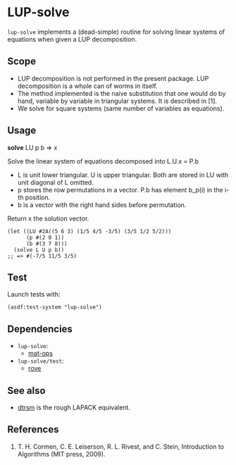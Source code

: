 # LUP-solve
`lup-solve` implements a (dead-simple) routine for solving linear
systems of equations when given a LUP decomposition.

## Scope
* LUP decomposition is not performed in the present package. LUP
  decomposition is a whole can of worms in itself.
* The method implemented is the naive substitution that one
  would do by hand, variable by variable in triangular systems.
  It is described in [1].
* We solve for square systems (same number of variables as equations).

## Usage
**solve** LU p b => x

Solve the linear system of equations decomposed into L.U.x = P.b
* L is unit lower triangular. U is upper triangular. Both are stored
  in LU with unit diagonal of L omitted.
* p stores the row permutations in a vector. P.b has element b\_p(i) in
  the i-th position.
* b is a vector with the right hand sides before permutation.

Return x the solution vector.

```common-lisp
(let ((LU #2A((5 6 3) (1/5 4/5 -3/5) (3/5 1/2 5/2)))
      (p #(2 0 1))
      (b #(3 7 8)))
  (solve L U p b))
;; => #(-7/5 11/5 3/5)
```

## Test
Launch tests with:

```common-lisp
(asdf:test-system "lup-solve")
```

## Dependencies
* `lup-solve`:
  * [mat-ops](https://github.com/thomashoullier/mat-ops)
* `lup-solve/test`:
  * [rove](https://github.com/fukamachi/rove)

## See also
* [dtrsm](https://www.netlib.org/lapack/explore-html/d1/d54/group__double__blas__level3_ga6a0a7704f4a747562c1bd9487e89795c.html#ga6a0a7704f4a747562c1bd9487e89795c)
  is the rough LAPACK equivalent.

## References
1. T. H. Cormen, C. E. Leiserson, R. L. Rivest, and C. Stein, Introduction to
   Algorithms (MIT press, 2009).
